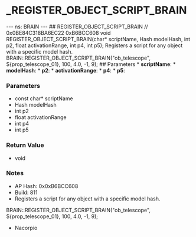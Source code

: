 # _REGISTER_OBJECT_SCRIPT_BRAIN

--- ns: BRAIN --- ## REGISTER_OBJECT_SCRIPT_BRAIN  // 0x0BE84C318BA6EC22 0xB6BCC608 void REGISTER_OBJECT_SCRIPT_BRAIN(char* scriptName, Hash modelHash, int p2, float activationRange, int p4, int p5);  Registers a script for any object with a specific model hash. BRAIN::REGISTER_OBJECT_SCRIPT_BRAIN("ob_telescope", ${prop_telescope_01}, 100, 4.0, -1, 9);  ## Parameters * **scriptName**: * **modelHash**: * **p2**: * **activationRange**: * **p4**: * **p5**:

### Parameters
* const char* scriptName
* Hash modelHash
* int p2
* float activationRange
* int p4
* int p5

### Return Value
* void

### Notes
* AP Hash: 0x0xB6BCC608
* Build: 811
* Registers a script for any object with a specific model hash.

BRAIN::REGISTER_OBJECT_SCRIPT_BRAIN("ob_telescope", ${prop_telescope_01}, 100, 4.0, -1, 9);

- Nacorpio

